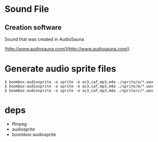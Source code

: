 # Sound File


## Creation software

Sound that was created in AudioSauna

[http://www.audiosauna.com/](http://www.audiosauna.com/)


# Generate audio sprite files

```
$ boombox-audiosprite -o sprite -e ac3,caf,mp3,m4a ./sprite/a/*.wav
$ boombox-audiosprite -o sprite -e ac3,caf,mp3,m4a ./sprite/b/*.wav
$ boombox-audiosprite -o sprite -e ac3,caf,mp3,m4a ./sprite/c/*.wav
```

# deps

- ffmpeg
- audiosprite
- boombox-audiosprite

